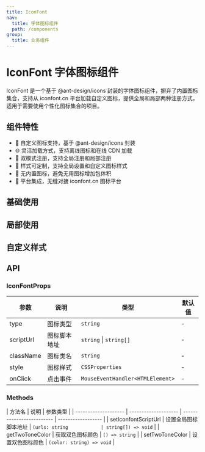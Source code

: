 ```yaml
---
title: IconFont
nav:
  title: 字体图标组件
  path: /components
group:
  title: 业务组件
---
```


# IconFont 字体图标组件

IconFont 是一个基于 @ant-design/icons 封装的字体图标组件，摒弃了内置图标集合，支持从 iconfont.cn 平台加载自定义图标，提供全局和局部两种注册方式，适用于需要使用个性化图标集合的项目。

## 组件特性

- 🎨 自定义图标支持，基于 @ant-design/icons 封装
- 🌐 灵活加载方式，支持离线图标和在线 CDN 加载
- 🔧 双模式注册，支持全局注册和局部注册
- 🎯 样式可定制，支持全局设置和自定义图标样式
- 🧹 无内置图标，避免无用图标增加包体积
- 🔗 平台集成，无缝对接 iconfont.cn 图标平台

## 基础使用

<code title="全局注册" src="./demos/demo1.tsx" description="需要在项目入口处注册iconfont的脚本地址,其他组件即可引用使用; iconfont脚本地址需要在[iconfont.cn](https://www.iconfont.cn/)上生成"></code>

## 局部使用

<code title="局部使用" src="./demos/demo2.tsx" description="在组件内部通过scriptUrl属性指定图标脚本地址"></code>

## 自定义样式

<code title="自定义样式" src="./demos/demo3.tsx" description="通过className和style属性自定义图标样式"></code>

## API

### IconFontProps

| 参数      | 说明         | 类型                             | 默认值 |
| --------- | ------------ | -------------------------------- | ------ |
| type      | 图标类型     | `string`                         | -      |
| scriptUrl | 图标脚本地址 | `string` \| `string[]`           | -      |
| className | 图标类名     | `string`                         | -      |
| style     | 图标样式     | `CSSProperties`                  | -      |
| onClick   | 点击事件     | `MouseEventHandler<HTMLElement>` | -      |

### Methods

| 方法名               | 说明                 | 参数类型                  |
| -------------------- | -------------------- | ------------------------- | ------------------ |
| setIconfontScriptUrl | 设置全局图标脚本地址 | `(urls: string            | string[]) => void` |
| getTwoToneColor      | 获取双色图标颜色     | `() => string`            |
| setTwoToneColor      | 设置双色图标颜色     | `(color: string) => void` |
